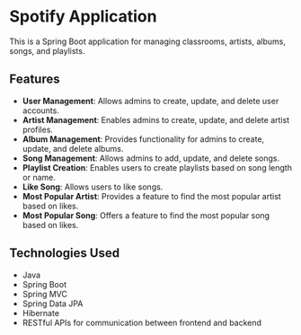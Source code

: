 # Spotify Application

This is a Spring Boot application for managing classrooms, artists, albums, songs, and playlists.

## Features 

- **User Management**: Allows admins to create, update, and delete user accounts.
- **Artist Management**: Enables admins to create, update, and delete artist profiles.
- **Album Management**: Provides functionality for admins to create, update, and delete albums.
- **Song Management**: Allows admins to add, update, and delete songs.
- **Playlist Creation**: Enables users to create playlists based on song length or name.
- **Like Song**: Allows users to like songs.
- **Most Popular Artist**: Provides a feature to find the most popular artist based on likes.
- **Most Popular Song**: Offers a feature to find the most popular song based on likes.

## Technologies Used

- Java
- Spring Boot
- Spring MVC
- Spring Data JPA
- Hibernate
- RESTful APIs for communication between frontend and backend
